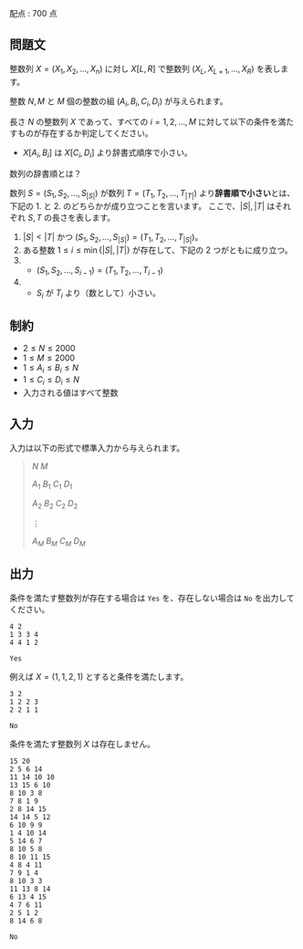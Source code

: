 配点 : $700$ 点

## 問題文

整数列 $X=(X_1,X_2,\dots,X_n)$ に対し $X[L,R]$ で整数列 $(X_L,X_{L+1},\dots,X_{R})$ を表します。

整数 $N,M$ と $M$ 個の整数の組 $(A_i,B_i,C_i,D_i)$ が与えられます。

長さ $N$ の整数列 $X$ であって、すべての $i=1,2,\dots,M$ に対して以下の条件を満たすものが存在するか判定してください。

- $X[A_i,B_i]$ は $X[C_i,D_i]$ より辞書式順序で小さい。

 数列の辞書順とは？

数列 $S = (S_1,S_2,\ldots,S_{|S|})$ が数列 $T = (T_1,T_2,\ldots,T_{|T|})$ より**辞書順で小さい**とは、下記の 1. と 2. のどちらかが成り立つことを言います。
ここで、$|S|, |T|$ はそれぞれ $S, T$ の長さを表します。

1. $|S| \lt |T|$ かつ $(S_1,S_2,\ldots,S_{|S|}) = (T_1,T_2,\ldots,T_{|S|})$。
2. ある整数 $1 \leq i \leq \min\lbrace |S|, |T| \rbrace$ が存在して、下記の $2$ つがともに成り立つ。
1.    - $(S_1,S_2,\ldots,S_{i-1}) = (T_1,T_2,\ldots,T_{i-1})$
2.    - $S_i$ が $T_i$ より（数として）小さい。

## 制約

- $2 \leq N \leq 2000$
- $1 \leq M \leq 2000$
- $1 \leq A_i \leq B_i \leq N$
- $1 \leq C_i \leq D_i \leq N$
- 入力される値はすべて整数

## 入力

入力は以下の形式で標準入力から与えられます。

> $N$ $M$
> 
> $A_1$ $B_1$ $C_1$ $D_1$
> 
> $A_2$ $B_2$ $C_2$ $D_2$
> 
> $\vdots$
> 
> $A_M$ $B_M$ $C_M$ $D_M$

## 出力

条件を満たす整数列が存在する場合は `Yes` を、存在しない場合は `No` を出力してください。

```input1
4 2
1 3 3 4
4 4 1 2
```

```output1
Yes
```

例えば $X=(1,1,2,1)$ とすると条件を満たします。

```input2
3 2
1 2 2 3
2 2 1 1
```

```output2
No
```

条件を満たす整数列 $X$ は存在しません。

```input3
15 20
2 5 6 14
11 14 10 10
13 15 6 10
8 10 3 8
7 8 1 9
2 8 14 15
14 14 5 12
6 10 9 9
1 4 10 14
5 14 6 7
8 10 5 8
8 10 11 15
4 8 4 11
7 9 1 4
8 10 3 3
11 13 8 14
6 13 4 15
4 7 6 11
2 5 1 2
8 14 6 8
```

```output3
No
```